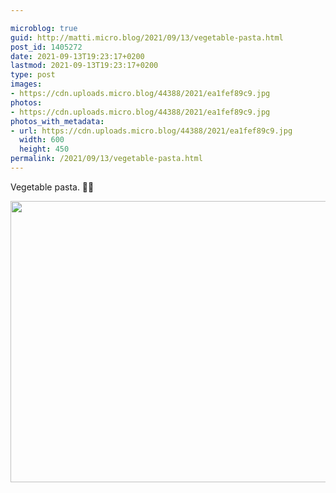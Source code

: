 ```yaml
---

microblog: true
guid: http://matti.micro.blog/2021/09/13/vegetable-pasta.html
post_id: 1405272
date: 2021-09-13T19:23:17+0200
lastmod: 2021-09-13T19:23:17+0200
type: post
images:
- https://cdn.uploads.micro.blog/44388/2021/ea1fef89c9.jpg
photos:
- https://cdn.uploads.micro.blog/44388/2021/ea1fef89c9.jpg
photos_with_metadata:
- url: https://cdn.uploads.micro.blog/44388/2021/ea1fef89c9.jpg
  width: 600
  height: 450
permalink: /2021/09/13/vegetable-pasta.html
---
```

Vegetable pasta. 🧑‍🍳

<img src="/media/uploads/2021/ea1fef89c9.jpg" width="600" height="450" alt="" />
